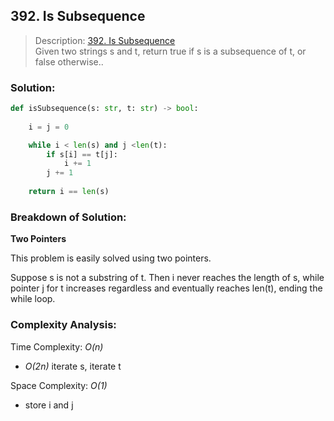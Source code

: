 ## 392. Is Subsequence 

>Description: [392. Is Subsequence](https://leetcode.com/problems/is-subsequence/description/)\
Given two strings s and t, return true if s is a subsequence of t, or false otherwise..


### Solution: 

```python
def isSubsequence(s: str, t: str) -> bool:
    
    i = j = 0

    while i < len(s) and j <len(t):
        if s[i] == t[j]:
            i += 1    
        j += 1
    
    return i == len(s)
```
### Breakdown of Solution:

**Two Pointers**

This problem is easily solved using two pointers.

Suppose s is not a substring of t. Then i never reaches the length of s, while pointer j for t increases regardless and eventually reaches len(t), ending the while loop.

### Complexity Analysis:

Time Complexity: *O(n)*

- *O(2n)* iterate s, iterate t

Space Complexity: *O(1)*

- store i and j
    
